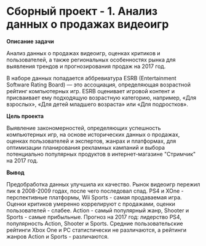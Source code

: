 # Сборный проект - 1. Анализ данных о продажах видеоигр

**Описание задачи**

Анализ данных о продажах видеоигр, оценках критиков и пользователей, а также региональных особенностях рынка для выявления трендов и прогнозирования продаж на 2017 год.

В наборе данных попадается аббревиатура ESRB (Entertainment Software Rating Board) — это ассоциация, определяющая возрастной рейтинг компьютерных игр. ESRB оценивает игровой контент и присваивает ему подходящую возрастную категорию, например, «Для взрослых», «Для детей младшего возраста» или «Для подростков».

**Цель проекта**

Выявление закономерностей, определяющих успешность компьютерных игр, на основе исторических данных о продажах, оценках пользователей и экспертов, жанрах и платформах, для оптимизации планирования рекламных кампаний и выбора потенциально популярных продуктов в интернет-магазине "Стримчик" на 2017 год.

**Вывод**

Предобработка данных улучшила их качество. Рынок видеоигр пережил пик в 2008-2009 годах, после чего последовал спад. PS4 и XOne - перспективные платформы, Wii Sports - самая продаваемая игра. Оценки критиков умеренно коррелируют с продажами, оценки пользователей - слабее. Action - самый популярный жанр, Shooter и Sports - самые прибыльные. Прогноз на 2017 год: лидерство PS4, популярность Action, Shooter и Sports. Средние пользовательские рейтинги Xbox One и PC статистически не различаются, а рейтинги жанров Action и Sports - различаются.
